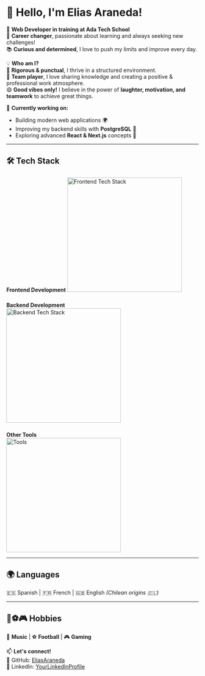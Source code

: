 # 👋 Hello, I'm Elias Araneda!  

🚀 **Web Developer in training at Ada Tech School**  
🔄 **Career changer**, passionate about learning and always seeking new challenges!  
📚 **Curious and determined**, I love to push my limits and improve every day.  

💡 **Who am I?**  
🎯 **Rigorous & punctual**, I thrive in a structured environment.  
🤝 **Team player**, I love sharing knowledge and creating a positive & professional work atmosphere.  
😄 **Good vibes only!** I believe in the power of **laughter, motivation, and teamwork** to achieve great things.   

📍 **Currently working on:**  
- Building modern web applications 🌍  
- Improving my backend skills with **PostgreSQL** 💾  
- Exploring advanced **React & Next.js** concepts 🚀  

---

## 🛠 **Tech Stack**  
###
 **Frontend Development** 
<img src="https://skillicons.dev/icons?i=js,ts,react,next,tailwind" alt="Frontend Tech Stack" width="300"/>  
###
 **Backend Development**  
<img src="https://skillicons.dev/icons?i=nodejs,express,postgres" alt="Backend Tech Stack" width="300"/>
###
 **Other Tools**  
<img src="https://skillicons.dev/icons?i=git,github,vscode,linux,ubuntu" alt="Tools" width="300"/>



---

## 🌍 **Languages**  
🇪🇸 Spanish | 🇫🇷 French | 🇬🇧 English *(Chilean origins 🇨🇱)*  

---

## 🎵⚽🎮 **Hobbies**  
🎸 **Music** | ⚽ **Football** | 🎮 **Gaming**  

📫 **Let's connect!**  
💼 GitHub: [EliasAraneda](https://github.com/Emedim93)  
💼 LinkedIn: [YourLinkedInProfile](https://www.linkedin.com/in/elias-araneda-b53a29207/)  

